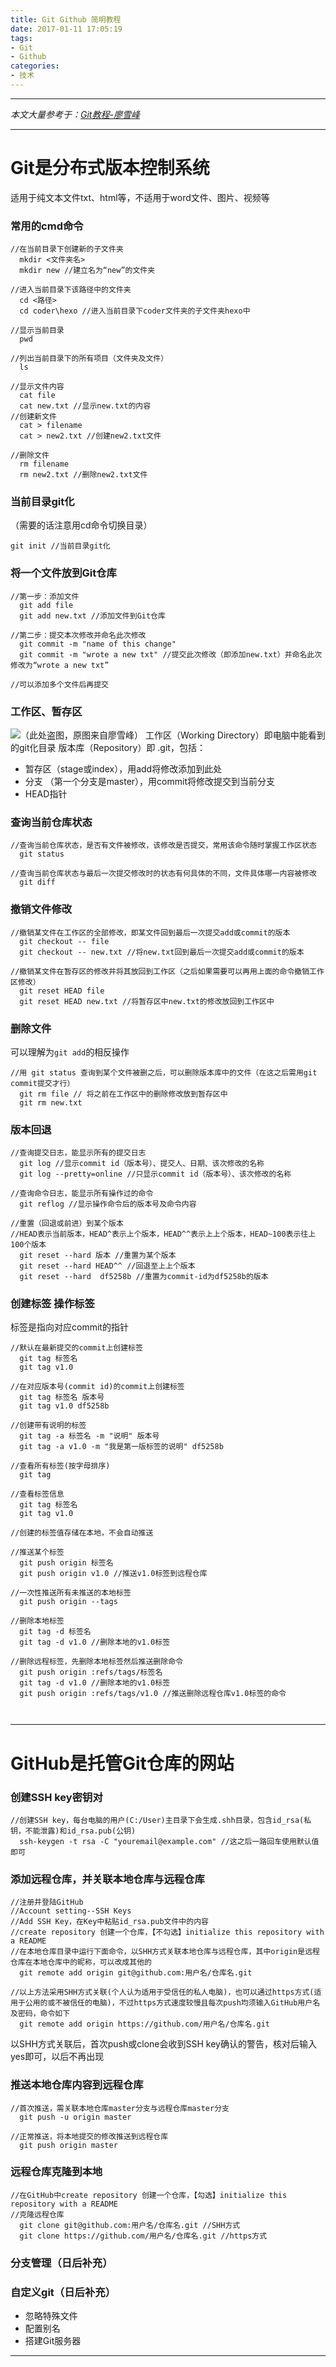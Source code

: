 ```yaml
---
title: Git Github 简明教程
date: 2017-01-11 17:05:19
tags: 
- Git
- Github
categories: 
- 技术
---
```


***
*本文大量参考于：[Git教程-廖雪峰](http://www.liaoxuefeng.com/wiki/0013739516305929606dd18361248578c67b8067c8c017b000)*
***
# Git是分布式版本控制系统
适用于纯文本文件txt、html等，不适用于word文件、图片、视频等
### 常用的cmd命令
<!--more-->
```
//在当前目录下创建新的子文件夹
  mkdir <文件夹名>
  mkdir new //建立名为“new”的文件夹  

//进入当前目录下该路径中的文件夹
  cd <路径>
  cd coder\hexo //进入当前目录下coder文件夹的子文件夹hexo中

//显示当前目录
  pwd

//列出当前目录下的所有项目（文件夹及文件）
  ls

//显示文件内容
  cat file
  cat new.txt //显示new.txt的内容
//创建新文件
  cat > filename  
  cat > new2.txt //创建new2.txt文件

//删除文件
  rm filename
  rm new2.txt //删除new2.txt文件
```

### 当前目录git化
（需要的话注意用cd命令切换目录）
```
git init //当前目录git化
```

### 将一个文件放到Git仓库
```
//第一步：添加文件
  git add file
  git add new.txt //添加文件到Git仓库

//第二步：提交本次修改并命名此次修改
  git commit -m "name of this change"
  git commit -m "wrote a new txt" //提交此次修改（即添加new.txt）并命名此次修改为“wrote a new txt”

//可以添加多个文件后再提交
```

### 工作区、暂存区

![（此处盗图，原图来自廖雪峰）](http://upload-images.jianshu.io/upload_images/3984866-9810933040355de8.png?imageMogr2/auto-orient/strip%7CimageView2/2/w/1240)
工作区（Working Directory）即电脑中能看到的git化目录
版本库（Repository）即 .git，包括：
* 暂存区（stage或index），用add将修改添加到此处
* 分支 （第一个分支是master），用commit将修改提交到当前分支
* HEAD指针

### 查询当前仓库状态
```
//查询当前仓库状态，是否有文件被修改，该修改是否提交，常用该命令随时掌握工作区状态
  git status

//查询当前仓库状态与最后一次提交修改时的状态有何具体的不同，文件具体哪一内容被修改
  git diff
```


### 撤销文件修改
```
//撤销某文件在工作区的全部修改，即某文件回到最后一次提交add或commit的版本
  git checkout -- file
  git checkout -- new.txt //将new.txt回到最后一次提交add或commit的版本

//撤销某文件在暂存区的修改并将其放回到工作区（之后如果需要可以再用上面的命令撤销工作区修改）
  git reset HEAD file
  git reset HEAD new.txt //将暂存区中new.txt的修改放回到工作区中
```

### 删除文件
可以理解为`git add`的相反操作
```
//用 git status 查询到某个文件被删之后，可以删除版本库中的文件（在这之后需用git commit提交才行）
  git rm file // 将之前在工作区中的删除修改放到暂存区中
  git rm new.txt  
```

### 版本回退
```
//查询提交日志，能显示所有的提交日志
  git log //显示commit id（版本号）、提交人、日期、该次修改的名称
  git log --pretty=online //只显示commit id（版本号）、该次修改的名称

//查询命令日志，能显示所有操作过的命令
  git reflog //显示操作命令后的版本号及命令内容

//重置（回退或前进）到某个版本
//HEAD表示当前版本，HEAD^表示上个版本，HEAD^^表示上上个版本，HEAD~100表示往上100个版本
  git reset --hard 版本 //重置为某个版本
  git reset --hard HEAD^^ //回退至上上个版本
  git reset --hard  df5258b //重置为commit-id为df5258b的版本
```


### 创建标签 操作标签
标签是指向对应commit的指针
```
//默认在最新提交的commit上创建标签
  git tag 标签名
  git tag v1.0

//在对应版本号(commit id)的commit上创建标签
  git tag 标签名 版本号
  git tag v1.0 df5258b

//创建带有说明的标签
  git tag -a 标签名 -m "说明" 版本号
  git tag -a v1.0 -m "我是第一版标签的说明" df5258b

//查看所有标签(按字母排序)
  git tag

//查看标签信息
  git tag 标签名
  git tag v1.0

//创建的标签值存储在本地，不会自动推送

//推送某个标签
  git push origin 标签名
  git push origin v1.0 //推送v1.0标签到远程仓库

//一次性推送所有未推送的本地标签
  git push origin --tags

//删除本地标签
  git tag -d 标签名
  git tag -d v1.0 //删除本地的v1.0标签

//删除远程标签，先删除本地标签然后推送删除命令
  git push origin :refs/tags/标签名
  git tag -d v1.0 //删除本地的v1.0标签
  git push origin :refs/tags/v1.0 //推送删除远程仓库v1.0标签的命令



```
***
# GitHub是托管Git仓库的网站
### 创建SSH key密钥对
```
//创建SSH key，每台电脑的用户(C:/User)主目录下会生成.shh目录，包含id_rsa(私钥，不能泄露)和id_rsa.pub(公钥)
  ssh-keygen -t rsa -C "youremail@example.com" //这之后一路回车使用默认值即可
```
### 添加远程仓库，并关联本地仓库与远程仓库
```
//注册并登陆GitHub
//Account setting--SSH Keys
//Add SSH Key，在Key中粘贴id_rsa.pub文件中的内容
//create repository 创建一个仓库，【不勾选】initialize this repository with a README
//在本地仓库目录中运行下面命令，以SHH方式关联本地仓库与远程仓库，其中origin是远程仓库在本地仓库中的昵称，可以改成其他的
  git remote add origin git@github.com:用户名/仓库名.git

//以上方法采用SHH方式关联(个人认为适用于受信任的私人电脑)，也可以通过https方式(适用于公用的或不被信任的电脑)，不过https方式速度较慢且每次push均须输入GitHub用户名及密码，命令如下
  git remote add origin https://github.com/用户名/仓库名.git
```
以SHH方式关联后，首次push或clone会收到SSH key确认的警告，核对后输入yes即可，以后不再出现

### 推送本地仓库内容到远程仓库
```
//首次推送，需关联本地仓库master分支与远程仓库master分支
  git push -u origin master

//正常推送，将本地提交的修改推送到远程仓库
  git push origin master
```

### 远程仓库克隆到本地
```
//在GitHub中create repository 创建一个仓库，【勾选】initialize this repository with a README
//克隆远程仓库
  git clone git@github.com:用户名/仓库名.git //SHH方式
  git clone https://github.com/用户名/仓库名.git //https方式
```

### 分支管理（日后补充）
### 自定义git（日后补充）
* 忽略特殊文件
* 配置别名
* 搭建Git服务器  

***
